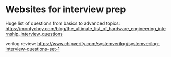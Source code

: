 # Websites for interview prep
Huge list of questions from basics to advanced topics: https://montychoy.com/blog/the_ultimate_list_of_hardware_engineering_internship_interview_questions

verilog review: https://www.chipverify.com/systemverilog/systemverilog-interview-questions-set-1
